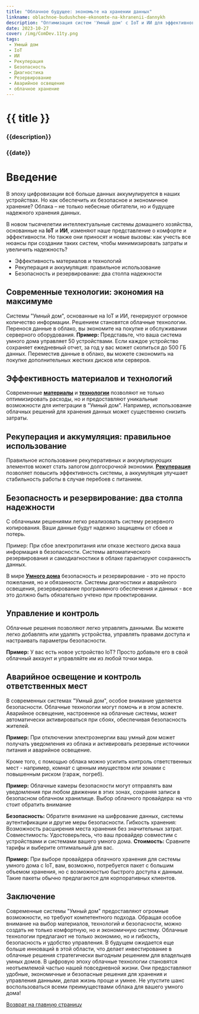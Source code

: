 ```yaml
---
title: "Облачное будущее: экономьте на хранении данных"
linkname: oblachnoe-budushchee-ekonomte-na-khranenii-dannykh
description: "Оптимизация систем 'Умный дом' с IoT и ИИ для эффективного использования современных технологий."
date: 2023-10-27
cover: /img/ComDev.11ty.png
tags: 
 - Умный дом
 - IoT
 - ИИ
 - Рекуперация
 - Безопасность
 - Диагностика
 - Резервирование
 - Аварийное освещение
 - облачное хранение
---
```


# {{ title }}
### {{description}}
### {{date}}

# Введение

В эпоху цифровизации всё больше данных аккумулируется в наших устройствах. Но как обеспечить их безопасное и экономичное хранение? Облака – не только небесные обитатели, но и будущее надежного хранения данных.

В новом тысячелетии интеллектуальные системы домашнего хозяйства, основанные на **IoT** и **ИИ**, изменяют наше представление о комфорте и эффективности. Но также они приносят и новые вызовы: как учесть все нюансы при создании таких систем, чтобы минимизировать затраты и увеличить надежность?

- Эффективность материалов и технологий
- Рекуперация и аккумуляция: правильное использование
- Безопасность и резервирование: два столпа надежности

## Современные технологии: экономия на максимуме

Системы "Умный дом", основанные на IoT и ИИ, генерируют огромное количество информации. Решением становятся облачные технологии. Перенося данные в облако, вы экономите на покупке и обслуживании серверного оборудования.
**Пример:** Представьте, что ваша система умного дома управляет 50 устройствами. Если каждое устройство сохраняет ежедневный отчет, за год у вас может скопиться до 500 ГБ данных. Переместив данные в облако, вы можете сэкономить на покупке дополнительных жестких дисков или серверов.

## Эффективность материалов и технологий

Современные **[материалы](/)** и **[технологии](/)** позволяют не только оптимизировать расходы, но и предоставляют уникальные возможности для интеграции в "Умный дом". Например, использование облачных решений для хранения данных может существенно снизить затраты.

## Рекуперация и аккумуляция: правильное использование

Правильное использование рекуперативных и аккумулирующих элементов может стать залогом долгосрочной экономии. **[Рекуперация](/)** позволяет повысить эффективность системы, а аккумуляция улучшает стабильность работы в случае перебоев с питанием.

## Безопасность и резервирование: два столпа надежности

С облачными решениями легко реализовать систему резервного копирования. Ваши данные будут надежно защищены от сбоев и потерь.

Пример: При сбое электропитания или отказе жесткого диска ваша информация в безопасности. Системы автоматического резервирования и самодиагностики в облаке гарантируют сохранность данных.

В мире **[Умного дома](/)** безопасность и резервирование - это не просто пожелания, но и обязанности. Системы диагностики и аварийного освещения, резервирование программного обеспечения и данных - все это должно быть обязательно учтено при проектировании.

## Управление и контроль

Облачные решения позволяют легко управлять данными. Вы можете легко добавлять или удалять устройства, управлять правами доступа и настраивать параметры безопасности.

**Пример:** У вас есть новое устройство IoT? Просто добавьте его в свой облачный аккаунт и управляйте им из любой точки мира.

## Аварийное освещение и контроль ответственных мест

В современных системах "Умный дом", особое внимание уделяется безопасности. Облачные технологии могут помочь и в этом аспекте. Аварийное освещение, настроенное на облачные системы, может автоматически активироваться при сбоях, обеспечивая безопасность жителей.

**Пример:** При отключении электроэнергии ваш умный дом может получать уведомления из облака и активировать резервные источники питания и аварийное освещение.

Кроме того, с помощью облака можно усилить контроль ответственных мест - например, комнат с ценным имуществом или зонами с повышенным риском (гараж, погреб).

**Пример:** Облачные камеры безопасности могут отправлять вам уведомления при любом движении в этих зонах, сохраняя записи в безопасном облачном хранилище.
Выбор облачного провайдера: на что стоит обратить внимание

**Безопасность:** Обратите внимание на шифрование данных, системы аутентификации и другие меры безопасности.
Гибкость хранения: Возможность расширения места хранения без значительных затрат.
Совместимость: Удостоверьтесь, что ваш провайдер совместим с устройствами и системами вашего умного дома.
**Стоимость:** Сравните тарифы и выберите оптимальный для вас.

**Пример:** При выборе провайдера облачного хранения для системы умного дома с IoT, вам, возможно, потребуется пакет с большим объемом хранения, но с возможностью быстрого доступа к данным. Такие пакеты обычно предлагаются для корпоративных клиентов.

## Заключение

Современные системы "Умный дом" предоставляют огромные возможности, но требуют компетентного подхода. Обращая особое внимание на выбор материалов, технологий и безопасности, можно создать не только комфортную, но и экономичную систему.
Облачные технологии предлагают не только экономию, но и гибкость, безопасность и удобство управления. В будущем ожидается еще больше инноваций в этой области, что делает инвестирование в облачные решения стратегически выгодным решением для владельцев умных домов.
В цифровую эпоху облачные технологии становятся неотъемлемой частью нашей повседневной жизни. Они предоставляют удобные, экономичные и безопасные решения для хранения и управления данными, делая жизнь проще и умнее. Не упустите шанс воспользоваться всеми преимуществами облака для вашего умного дома!

[Возврат на главную страницу](/)